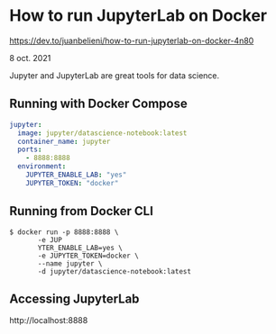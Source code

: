 How to run JupyterLab on Docker
===============================

https://dev.to/juanbelieni/how-to-run-jupyterlab-on-docker-4n80

8 oct. 2021

Jupyter and JupyterLab are great tools for data science.

## Running with Docker Compose

```yaml
jupyter:
  image: jupyter/datascience-notebook:latest
  container_name: jupyter
  ports:
    - 8888:8888
  environment:
    JUPYTER_ENABLE_LAB: "yes"
    JUPYTER_TOKEN: "docker"
```

## Running from Docker CLI

	$ docker run -p 8888:8888 \
           -e JUP
           YTER_ENABLE_LAB=yes \
           -e JUPYTER_TOKEN=docker \
           --name jupyter \
           -d jupyter/datascience-notebook:latest


## Accessing JupyterLab

http://localhost:8888